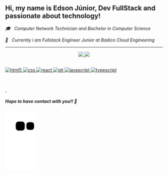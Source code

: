 ## Hi, my name is Edson Júnior, Dev FullStack and passionate about technology!
 _🎓 &nbsp; Computer Network Technician and Bachelor in Computer Science_

_💼 &nbsp; Currently i am Fullstack Engineer Junior at Badico Cloud Engineering_

<hr>
<div>
  
<div align="center">
  <a href="https://github.com/edjunior0">
  <img height="170em" src="https://github-readme-stats.vercel.app/api?username=edjunior0&show_icons=true&theme=dracula&include_all_commits=true&count_private=true"/>
  <img height="170em" src="https://github-readme-stats.vercel.app/api/top-langs/?username=edjunior0&layout=compact&langs_count=7&theme=dracula"/>
</div>
  
<div style="display: inline_block"><br>
<p align="left">
<img src="https://img.shields.io/badge/HTML5-E34F26?style=for-the-badge&logo=html5&logoColor=white" alt="html5" width="95" height="30"/>
<img src="https://img.shields.io/badge/CSS3-1572B6?style=for-the-badge&logo=css3&logoColor=white" alt="css" width="95" height="30"/>
<img src="https://img.shields.io/badge/React-20232A?style=for-the-badge&logo=react&logoColor=61DAFB" alt="react" width="95" height="30"/>
<img src="https://img.shields.io/badge/Git-E34F26?style=for-the-badge&logo=git&logoColor=white" alt="git" width="95" height="30"/> 
<img src="https://img.shields.io/badge/JavaScript-323330?style=for-the-badge&logo=javascript&logoColor=F7DF1E" alt="javascript" width="95" height="30"/> 
<img src="https://img.shields.io/badge/TypeScript-007ACC?style=for-the-badge&logo=typescript&logoColor=white" alt="typescript" width="95" height="30"/> 
</div>

##
  
<br>
<div>
<a href="https://www.linkedin.com/in/edjuni0r/" target="_blank">
<img src="https://img.shields.io/badge/LinkedIn-0077B5?style=for-the-badge&logo=linkedin&logoColor=white" alt=""/>
</a>
<a href="https://www.instagram.com/ed.juni0r/" target="_blank">
<img src="https://img.shields.io/badge/Instagram-E4405F?style=for-the-badge&logo=instagram&logoColor=white" alt=""/>
</a>  
</div>

##### Hope to have contact with you!! 👋
 
![Snake animation](https://github.com/rafaballerini/rafaballerini/blob/output/github-contribution-grid-snake.svg)
